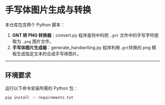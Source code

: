 # 手写体图片生成与转换

本仓库包含两个 Python 脚本：

1. **GNT 转 PNG 转换器**：convert.py 程序是将中科院 `.gnt` 文件中的手写字符提取为 `.png` 图片文件。
2. **手写体图片生成器**：generate_handwriting.py 程序利用`.gnt`转换的 png 模板生成指定文本的合成手写体图片。

---

## 环境要求

运行以下命令安装所需的 Python 包：

```bash
pip install -r requirements.txt
```
